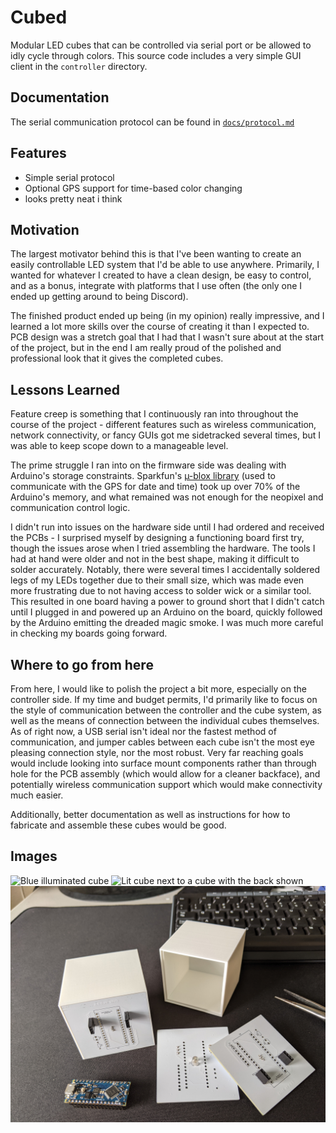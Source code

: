 # Cubed
Modular LED cubes that can be controlled via serial port or be allowed to idly
cycle through colors. This source code includes a very simple GUI client in the
`controller` directory.

## Documentation
The serial communication protocol can be found in [`docs/protocol.md`](docs/protocol.md)

## Features
- Simple serial protocol
- Optional GPS support for time-based color changing
- looks pretty neat i think

## Motivation
The largest motivator behind this is that I've been wanting to create an easily
controllable LED system that I'd be able to use anywhere. Primarily, I wanted
for whatever I created to have a clean design, be easy to control, and as a
bonus, integrate with platforms that I use often (the only one I ended up
getting around to being Discord).

The finished product ended up being (in my opinion) really impressive, and I
learned a lot more skills over the course of creating it than I expected to. PCB
design was a stretch goal that I had that I wasn't sure about at the start of
the project, but in the end I am really proud of the polished and professional
look that it gives the completed cubes.

## Lessons Learned
Feature creep is something that I continuously ran into throughout the course of
the project - different features such as wireless communication, network
connectivity, or fancy GUIs got me sidetracked several times, but I was able to
keep scope down to a manageable level.

The prime struggle I ran into on the firmware side was dealing with Arduino's
storage constraints. Sparkfun's [µ-blox library](https://github.com/sparkfun/SparkFun_u-blox_GNSS_Arduino_Library)
(used to communicate with the GPS for date and time) took up over 70% of the
Arduino's memory, and what remained was not enough for the neopixel and
communication control logic.

I didn't run into issues on the hardware side until I had ordered and received
the PCBs - I surprised myself by designing a functioning board first try, though
the issues arose when I tried assembling the hardware. The tools I had at hand
were older and not in the best shape, making it difficult to solder accurately.
Notably, there were several times I accidentally soldered legs of my LEDs
together due to their small size, which was made even more frustrating due to
not having access to solder wick or a similar tool. This resulted in one board
having a power to ground short that I didn't catch until I plugged in and
powered up an Arduino on the board, quickly followed by the Arduino emitting
the dreaded magic smoke. I was much more careful in checking my boards going
forward.

## Where to go from here
From here, I would like to polish the project a bit more, especially on the
controller side. If my time and budget permits, I'd primarily like to focus on
the style of communication between the controller and the cube system, as well
as the means of connection between the individual cubes themselves. As of right
now, a USB serial isn't ideal nor the fastest method of communication, and
jumper cables between each cube isn't the most eye pleasing connection style,
nor the most robust. Very far reaching goals would include looking into surface
mount components rather than through hole for the PCB assembly (which would
allow for a cleaner backface), and potentially wireless communication support
which would make connectivity much easier.

Additionally, better documentation as well as instructions for how to fabricate
and assemble these cubes would be good.


## Images
![Blue illuminated cube](images/cube.jpg)
![Lit cube next to a cube with the back shown](images/cube_back.jpg)
![Various parts of the cube next to each other](images/boards.jpg)